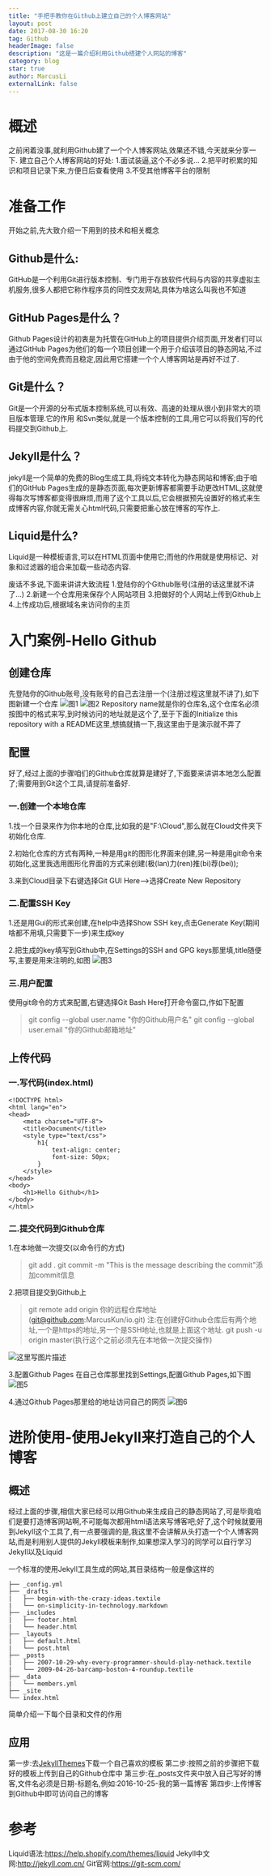 ```yaml
---
title: "手把手教你在Github上建立自己的个人博客网站"
layout: post
date: 2017-08-30 16:20
tag: Github
headerImage: false
description: "这是一篇介绍利用Github搭建个人网站的博客"
category: blog
star: true
author: MarcusLi
externalLink: false
---
```


# 概述
之前闲着没事,就利用Github建了一个个人博客网站,效果还不错,今天就来分享一下.
建立自己个人博客网站的好处:
1.面试装逼,这个不必多说...
2.把平时积累的知识和项目记录下来,方便日后查看使用
3.不受其他博客平台的限制

# 准备工作
开始之前,先大致介绍一下用到的技术和相关概念
## Github是什么:
  GitHub是一个利用Git进行版本控制、专门用于存放软件代码与内容的共享虚拟主机服务,很多人都把它称作程序员的同性交友网站,具体为啥这么叫我也不知道

## GitHub Pages是什么？
   Github Pages设计的初衷是为托管在GitHub上的项目提供介绍页面,开发者们可以通过GitHub Pages为他们的每一个项目创建一个用于介绍该项目的静态网站,不过由于他的空间免费而且稳定,因此用它搭建一个个人博客网站是再好不过了.

## Git是什么？
  Git是一个开源的分布式版本控制系统,可以有效、高速的处理从很小到非常大的项目版本管理.它的作用
和Svn类似,就是一个版本控制的工具,用它可以将我们写的代码提交到Github上.

## Jekyll是什么？
  jekyll是一个简单的免费的Blog生成工具,将纯文本转化为静态网站和博客;由于咱们的GitHub Pages生成的是静态页面,每次更新博客都需要手动更改HTML,这就使得每次写博客都变得很麻烦,而用了这个工具以后,它会根据预先设置好的格式来生成博客内容,你就无需关心html代码,只需要把重心放在博客的写作上.

## Liquid是什么?
  Liquid是一种模板语言,可以在HTML页面中使用它;而他的作用就是使用标记、对象和过滤器的组合来加载一些动态内容.

废话不多说,下面来讲讲大致流程
1.登陆你的个Github账号(注册的话这里就不讲了...)
2.新建一个仓库用来保存个人网站项目
3.把做好的个人网站上传到Github上
4.上传成功后,根据域名来访问你的主页

# 入门案例-Hello Github
## 创建仓库
   先登陆你的Github账号,没有账号的自己去注册一个(注册过程这里就不讲了),如下图新建一个仓库
   ![图1](http://img.blog.csdn.net/20170830143001982?watermark/2/text/aHR0cDovL2Jsb2cuY3Nkbi5uZXQvdTAxMjE2ODAzOA==/font/5a6L5L2T/fontsize/400/fill/I0JBQkFCMA==/dissolve/70/gravity/SouthEast)
   ![图2](http://img.blog.csdn.net/20170830143134248?watermark/2/text/aHR0cDovL2Jsb2cuY3Nkbi5uZXQvdTAxMjE2ODAzOA==/font/5a6L5L2T/fontsize/400/fill/I0JBQkFCMA==/dissolve/70/gravity/SouthEast)
   Repository name就是你的仓库名,这个仓库名必须按图中的格式来写,到时候访问的地址就是这个了,至于下面的Initialize this repository with a README这里,想搞就搞一下,我这里由于是演示就不弄了
   
## 配置
   好了,经过上面的步骤咱们的Github仓库就算是建好了,下面要来讲讲本地怎么配置了;需要用到Git这个工具,请提前准备好.
### 一.创建一个本地仓库
1.找一个目录来作为你本地的仓库,比如我的是"F:\Cloud",那么就在Cloud文件夹下初始化仓库.

2.初始化仓库的方式有两种,一种是用git的图形化界面来创建,另一种是用git命令来初始化,这里我选用图形化界面的方式来创建(极(lan)力(ren)推(bi)荐(bei));

3.来到Cloud目录下右键选择Git GUI Here-->选择Create New Repository

### 二.配置SSH Key
1.还是用Gui的形式来创建,在help中选择Show SSH key,点击Generate Key(期间啥都不用填,只需要下一步)来生成key

2.把生成的key填写到Github中,在Settings的SSH and GPG keys那里填,title随便写,主要是用来注明的,如图
![图3](http://img.blog.csdn.net/20170830144619961?watermark/2/text/aHR0cDovL2Jsb2cuY3Nkbi5uZXQvdTAxMjE2ODAzOA==/font/5a6L5L2T/fontsize/400/fill/I0JBQkFCMA==/dissolve/70/gravity/SouthEast)

### 三.用户配置
使用git命令的方式来配置,右键选择Git Bash Here打开命令窗口,作如下配置

>git config --global user.name "你的Github用户名"
>git config --global user.email "你的Github邮箱地址"
    
## 上传代码
### 一.写代码(index.html)
```
<!DOCTYPE html>
<html lang="en">
<head>
	<meta charset="UTF-8">
	<title>Document</title>
	<style type="text/css">
		h1{
			text-align: center;
			font-size: 50px;
		}
	</style>
</head>
<body>
	<h1>Hello Github</h1>	
</body>
</html>
```
### 二.提交代码到Github仓库
1.在本地做一次提交(以命令行的方式)
>git add .
>git commit -m "This is the message describing the commit"添加commit信息

2.把项目提交到Github上
>git remote add origin 你的远程仓库地址(git@github.com:MarcusKun/io.git)
注:在创建好Github仓库后有两个地址,一个是https的地址,另一个是SSH地址,也就是上面这个地址.
>git push -u origin master(执行这个之前必须先在本地做一次提交操作)

![这里写图片描述](http://img.blog.csdn.net/20170830144856504?watermark/2/text/aHR0cDovL2Jsb2cuY3Nkbi5uZXQvdTAxMjE2ODAzOA==/font/5a6L5L2T/fontsize/400/fill/I0JBQkFCMA==/dissolve/70/gravity/SouthEast)

3.配置Github Pages
在自己仓库那里找到Settings,配置Github Pages,如下图
![图5](http://img.blog.csdn.net/20170830144945360?watermark/2/text/aHR0cDovL2Jsb2cuY3Nkbi5uZXQvdTAxMjE2ODAzOA==/font/5a6L5L2T/fontsize/400/fill/I0JBQkFCMA==/dissolve/70/gravity/SouthEast)

4.通过Github Pages那里给的地址访问自己的网页
![图6](http://img.blog.csdn.net/20170830145005728?watermark/2/text/aHR0cDovL2Jsb2cuY3Nkbi5uZXQvdTAxMjE2ODAzOA==/font/5a6L5L2T/fontsize/400/fill/I0JBQkFCMA==/dissolve/70/gravity/SouthEast)

# 进阶使用-使用Jekyll来打造自己的个人博客
## 概述
  经过上面的步骤,相信大家已经可以用Github来生成自己的静态网站了,可是毕竟咱们是要打造博客网站啊,不可能每次都用html语法来写博客吧;好了,这个时候就要用到Jekyll这个工具了,有一点要强调的是,我这里不会讲解从头打造一个个人博客网站,而是利用别人提供的Jekyll模板来制作,如果想深入学习的同学可以自行学习Jekyll以及Liquid
  
一个标准的使用Jekyll工具生成的网站,其目录结构一般是像这样的
```
├── _config.yml
├── _drafts
|   ├── begin-with-the-crazy-ideas.textile
|   └── on-simplicity-in-technology.markdown
├── _includes
|   ├── footer.html
|   └── header.html
├── _layouts
|   ├── default.html
|   └── post.html
├── _posts
|   ├── 2007-10-29-why-every-programmer-should-play-nethack.textile
|   └── 2009-04-26-barcamp-boston-4-roundup.textile
├── _data
|   └── members.yml
├── _site
└── index.html
```

简单介绍一下每个目录和文件的作用


## 应用
第一步:去[JekyllThemes](http://jekyllthemes.org)下载一个自己喜欢的模板
第二步:按照之前的步骤把下载好的模板上传到自己的Github仓库中
第三步:在_posts文件夹中放入自己写好的博客,文件名必须是日期-标题名,例如:2016-10-25-我的第一篇博客
第四步:上传博客到Github中即可访问自己的博客

# 参考
Liquid语法:https://help.shopify.com/themes/liquid
Jekyll中文网:http://jekyll.com.cn/
Git官网:https://git-scm.com/